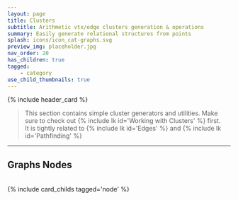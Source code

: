 ```yaml
---
layout: page
title: Clusters
subtitle: Arithmetic vtx/edge clusters generation & operations
summary: Easily generate relational structures from points
splash: icons/icon_cat-graphs.svg
preview_img: placeholder.jpg
nav_order: 20
has_children: true
tagged:
    - category
use_child_thumbnails: true
---
```


{% include header_card %}

> This section contains simple cluster generators and utilities. Make sure to check out {% include lk id='Working with Clusters' %} first.  
> It is tightly related to {% include lk id='Edges' %} and {% include lk id='Pathfinding' %}

---
## Graphs Nodes
<br>
{% include card_childs tagged='node' %}